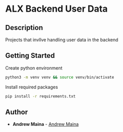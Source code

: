 # ALX Backend User Data

## Description

Projects that invllve handling user data in the backend

## Getting Started

Create python environment

```bash
python3 -m venv venv && source venv/bin/activate
```

Install required packages
```bash
pip install -r requirements.txt
```

## Author

- **Andrew Maina** - [Andrew Maina](https://github.com/KingMaina)